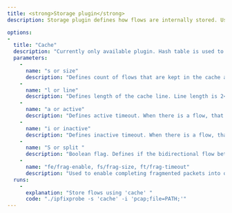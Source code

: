```yaml
---
title: <strong>Storage plugin</strong>
description: Storage plugin defines how flows are internally stored. Use <strong>-s</strong> to specify storage plugin.

options:
-
  title: "Cache"
  description: "Currently only available plugin. Hash table is used to keep flows. Hash table is divided into rows. Each row is managed as LRU. "
  parameters:
    -
      name: "s or size"
      description: "Defines count of flows that are kept in the cache at once. Cache size is 2<sup>s</sup>."
    -
      name: "l or line"
      description: "Defines length of the cache line. Line length is 2<sup>l</sup>."
    -
      name: "a or active"
      description: "Defines active timeout. When there is a flow, that is active for more than <b>-a</b> seconds, its exported."
    -
      name: "i or inactive"
      description: "Defines inactive timeout. When there is a flow, that is inactive for more than <b>-i</b> seconds, its exported."
    -
      name: "S or split "
      description: "Boolean flag. Defines if the bidirectional flow between two nodes is splitted into 2 separate unidirectional flows."
    -
      name: "fe/frag-enable, fs/frag-size, ft/frag-timeout"
      description: "Used to enable completing fragmented packets into one packet. Framentation cache size is <b>fs</b> and timeout to consider fragments belong to same packet is <b>ft</b>."
  runs:
    -
      explanation: "Store flows using 'cache' "
      code: "./ipfixprobe -s 'cache' -i 'pcap;file=PATH;'"
---
```

